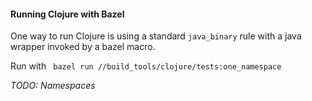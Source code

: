 #### Running Clojure with Bazel
One way to run Clojure is using a standard `java_binary` rule with a java wrapper invoked by a bazel macro.

Run with ` bazel run //build_tools/clojure/tests:one_namespace`

*TODO: Namespaces*
